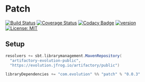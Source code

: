 # Patch
[![Build Status](https://github.com/evolution-gaming/patch/workflows/CI/badge.svg)](https://github.com/evolution-gaming/patch/actions?query=workflow%3ACI)
[![Coverage Status](https://coveralls.io/repos/evolution-gaming/patch/badge.svg)](https://coveralls.io/r/evolution-gaming/patch)
[![Codacy Badge](https://app.codacy.com/project/badge/Grade/f9d2e05d108c4c259680b4b5f7753001)](https://www.codacy.com/gh/evolution-gaming/patch/dashboard?utm_source=github.com&amp;utm_medium=referral&amp;utm_content=evolution-gaming/patch&amp;utm_campaign=Badge_Grade)
[![version](https://api.bintray.com/packages/evolution/maven/patch/images/download.svg)](https://bintray.com/evolution/maven/patch/_latestVersion)
[![License: MIT](https://img.shields.io/badge/License-MIT-yellowgreen.svg)](https://opensource.org/licenses/MIT)

## Setup

```scala
resolvers += sbt.librarymanagement.MavenRepository(
  "artifactory-evolution-public",
  "https://evolution.jfrog.io/artifactory/public")

libraryDependencies += "com.evolution" %% "patch" % "0.0.3"
```